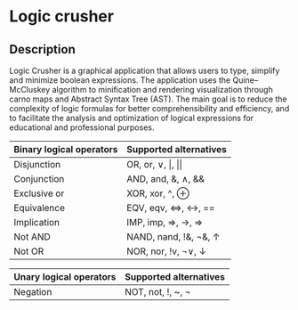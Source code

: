 # **Logic crusher**

## Description

Logic Crusher is a graphical application that allows users to type, 
simplify and minimize boolean expressions. The application uses the Quine–McCluskey algorithm to 
minification and rendering visualization through carno maps and Abstract Syntax Tree (AST). The main goal is to reduce the complexity of logic formulas for better comprehensibility and efficiency, and to facilitate the analysis and optimization of logical expressions for educational and professional purposes.

| Binary logical operators | Supported alternatives |
|----------|----------|
| Disjunction | OR, or, ∨, \|, \|\| |
| Conjunction |  AND, and, &, ∧, && |
| Exclusive or |  XOR, xor, ^, ⊕ |
| Equivalence | EQV, eqv, <=>, ↔, ==|
| Implication | IMP, imp, =>, →, ⇒|
| Not AND | NAND, nand, !&, ¬&, ↑ |
| Not OR | NOR, nor, !v, ¬∨, ↓ |

| Unary logical operators  | Supported alternatives |
|----------|----------|
| Negation | NOT, not, !, ~, ¬ |
